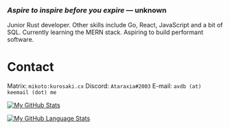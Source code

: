 ### _Aspire to inspire before you expire_ — unknown

Junior Rust developer. Other skills include Go, React, JavaScript and a bit of SQL. Currently learning the MERN stack. Aspiring to build performant software.

# Contact

Matrix: `mikoto:kurosaki.cx`
Discord: `Ataraxia#2003`
E-mail: `avdb (at) keemail (dot) me`


[![My GitHub Stats](https://github-readme-stats.vercel.app/api/?username=avdb13&count_private=true&theme=tokyonight&showicons=true)]()

[![My GitHub Language Stats](https://github-readme-stats.vercel.app/api/top-langs/?username=avdb13&langs_count=5&theme=tokyonight)]()
